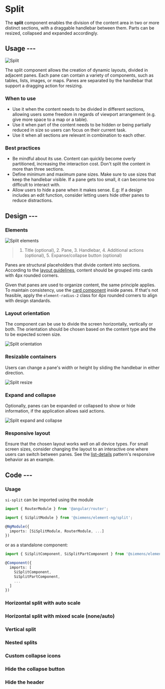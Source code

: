 # Split

The **split** component enables the division of the content area in two or more
distinct sections, with a draggable handlebar between them. Parts can be
resized, collapsed and expanded accordingly.

## Usage ---

![Split](images/split.png)

The split component allows the creation of dynamic layouts, divided in adjacent
panes. Each pane can contain a variety of components, such as tables, lists,
images, or maps. Panes are separated by the handlebar that support a dragging
action for resizing.

### When to use

- Use it when the content needs to be divided in different sections, allowing
  users some freedom in regards of viewport arrangement (e.g. give more space to
  a map or a table).
- Use it when part of the content needs to be hidden or being partially reduced
  in size so users can focus on their current task.
- Use it when all sections are relevant in combination to each other.

### Best practices

- Be mindful about its use. Content can quickly become overly partitioned,
  increasing the interaction cost. Don't split the content in more than three
  sections.
- Define minimum and maximum pane sizes. Make sure to use sizes that keep the
  handlebar visible. If a pane gets too small, it can become too difficult to
  interact with.
- Allow users to hide a pane when it makes sense. E.g: If a design includes an
  edit function, consider letting users hide other panes to reduce distractions.

## Design ---

### Elements

![Split elements](images/split-elements.png)

> 1. Title (optional), 2. Pane, 3. Handlebar, 4. Additional actions (optional), 5. Expanse/collapse button (optional)

Panes are structural placeholders that divide content into sections.
According to the [layout guidelines](../../fundamentals/layouts/overview.md),
content should be grouped into cards with 4px rounded corners.

Given that panes are used to organize content, the same principle applies.
To maintain consistency, use the [card component](../layout-navigation/cards.md) inside panes.
If that's not feasible, apply the `element-radius-2` class for 4px rounded corners to align with design standards.

### Layout orientation

The component can be use to divide the screen horizontally, vertically or both.
The orientation should be chosen based on the content type and the to be
expected screen size.

![Split orientation](images/split-orientation.png)

### Resizable containers

Users can change a pane's width or height by sliding the handlebar in either
direction.

![Split resize](images/split-resize.png)

### Expand and collapse

Optionally, panes can be expanded or collapsed to show or hide information, if
the application allows said actions.

![Split expand and collapse](images/split-expanded-collapsed.png)

### Responsive layout

Ensure that the chosen layout works well on all device types. For small screen
sizes, consider changing the layout to an interactive one where users can switch
between panes. See the [list-details](../layout-navigation/list-details.md)
pattern's responsive behavior as an example.

## Code ---

### Usage

`si-split` can be imported using the module

```ts
import { RouterModule } from '@angular/router';

import { SiSplitModule } from '@siemens/element-ng/split';

@NgModule({
  imports: [SiSplitModule, RouterModule, ...]
})
```

or as a standalone component:

```ts
import { SiSplitComponent, SiSplitPartComponent } from '@siemens/element-ng/split';

@Component({
  imports: [
    SiSplitComponent,
    SiSplitPartComponent,
    ...
  ]
})
```

### Horizontal split with auto scale

<si-docs-component example="si-split/si-split-auto"></si-docs-component>

### Horizontal split with mixed scale (none/auto)

<si-docs-component example="si-split/si-split-mixed"></si-docs-component>

### Vertical split

<si-docs-component example="si-split/si-split-vertical"></si-docs-component>

### Nested splits

<si-docs-component example="si-split/si-split-nested"></si-docs-component>

### Custom collapse icons

<si-docs-component example="si-split/si-split-icons"></si-docs-component>

### Hide the collapse button

<si-docs-component example="si-split/si-split-hide-collapse"></si-docs-component>

### Hide the header

<si-docs-component example="si-split/si-split-hide-header"></si-docs-component>

<si-docs-api component="SiSplitComponent"></si-docs-api>

<si-docs-api component="SiSplitPartComponent"></si-docs-api>

<si-docs-types></si-docs-types>
